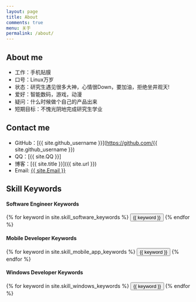 ```yaml
---
layout: page
title: About
comments: true
menu: 关于
permalink: /about/
---
```

## About me

* 工作：手机贴膜
* 口号：Linux万岁
* 状态：研究生遇见很多大神，心情很Down，要加油，拒绝坐井观天!
* 爱好：智能数码，游戏，动漫
* 疑问：什么时候做个自己的产品出来
* 短期目标：不愧光阴地完成研究生学业

## Contact me

* GitHub：[{{ site.github_username }}](https://github.com/{{ site.github_username }})
* QQ：[{{ site.QQ }}]
* 博客：[{{ site.title }}]({{ site.url }})
* Email: [{{ site.Email }}](mailto:649981201@qq.com)

## Skill Keywords

#### Software Engineer Keywords
<div class="btn-inline">
    {% for keyword in site.skill_software_keywords %}
    <button class="btn btn-outline" type="button">{{ keyword }}</button>
    {% endfor %}
</div>

#### Mobile Developer Keywords
<div class="btn-inline">
    {% for keyword in site.skill_mobile_app_keywords %}
    <button class="btn btn-outline" type="button">{{ keyword }}</button>
    {% endfor %}
</div>

#### Windows Developer Keywords
<div class="btn-inline">
    {% for keyword in site.skill_windows_keywords %}
    <button class="btn btn-outline" type="button">{{ keyword }}</button>
    {% endfor %}
</div>
